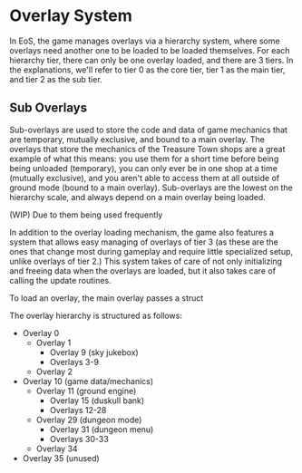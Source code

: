 # Overlay System
In EoS, the game manages overlays via a hierarchy system, where some overlays need another one to be loaded to be loaded themselves. For each hierarchy tier, there can only be one overlay loaded, and there are 3 tiers. In the explanations, we'll refer to tier 0 as the core tier, tier 1 as the main tier, and tier 2 as the sub tier.
## Sub Overlays
Sub-overlays are used to store the code and data of game mechanics that are temporary, mutually exclusive, and bound to a main overlay. The overlays that store the mechanics of the Treasure Town shops are a great example of what this means: you use them for a short time before being being unloaded (temporary), you can only ever be in one shop at a time (mutually exclusive), and you aren't able to access them at all outside of ground mode (bound to a main overlay). Sub-overlays are the lowest on the hierarchy scale, and always depend on a main overlay being loaded.

(WIP)
Due to them being used frequently 

In addition to the overlay loading mechanism, the game also features a system that allows easy managing of overlays of tier 3 (as these are the ones that change most during gameplay and require little specialized setup, unlike overlays of tier 2.) This system takes of care of not only initializing and freeing data when the overlays are loaded, but it also takes care of calling the update routines.

To load an overlay, the main overlay passes a struct 


The overlay hierarchy is structured as follows: 
- Overlay 0
    - Overlay 1
        - Overlay 9 (sky jukebox) 
        - Overlays 3-9
    - Overlay 2
- Overlay 10 (game data/mechanics)
    - Overlay 11 (ground engine)
        - Overlay 15 (duskull bank) 
        - Overlays 12-28
    - Overlay 29 (dungeon mode)
        - Overlay 31 (dungeon menu) 
        - Overlays 30-33
    - Overlay 34 
- Overlay 35 (unused)

